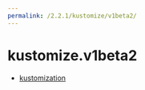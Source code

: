 ```yaml
---
permalink: /2.2.1/kustomize/v1beta2/
---
```


# kustomize.v1beta2



* [kustomization](kustomization.md)